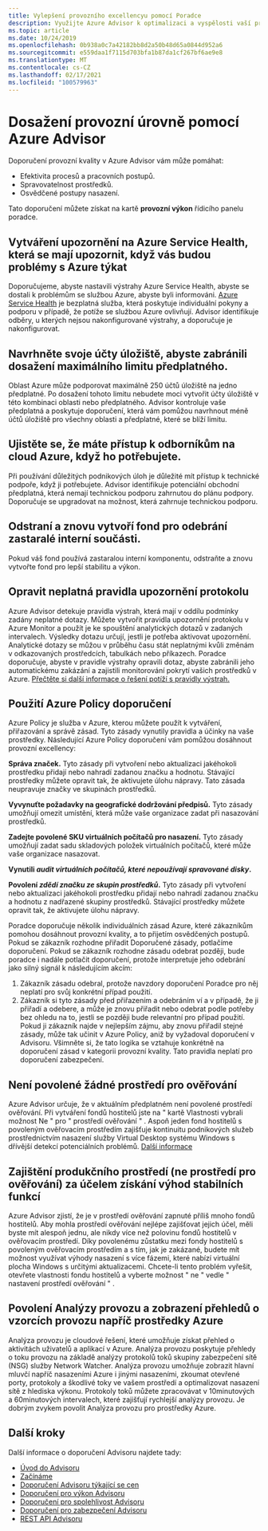 ```yaml
---
title: Vylepšení provozního excellencyu pomocí Poradce
description: Využijte Azure Advisor k optimalizaci a vyspělosti vaší provozní kvality vašich předplatných Azure.
ms.topic: article
ms.date: 10/24/2019
ms.openlocfilehash: 0b938a0c7a42182bb8d2a50b48d65a0844d952a6
ms.sourcegitcommit: e559daa1f7115d703bfa1b87da1cf267bf6ae9e8
ms.translationtype: MT
ms.contentlocale: cs-CZ
ms.lasthandoff: 02/17/2021
ms.locfileid: "100579963"
---
```

# <a name="achieve-operational-excellence-by-using-azure-advisor"></a>Dosažení provozní úrovně pomocí Azure Advisor

Doporučení provozní kvality v Azure Advisor vám může pomáhat: 
- Efektivita procesů a pracovních postupů.
- Spravovatelnost prostředků.
- Osvědčené postupy nasazení. 

Tato doporučení můžete získat na kartě **provozní výkon** řídicího panelu poradce.

## <a name="create-azure-service-health-alerts-to-be-notified-when-azure-problems-affect-you"></a>Vytváření upozornění na Azure Service Health, která se mají upozornit, když vás budou problémy s Azure týkat

Doporučujeme, abyste nastavili výstrahy Azure Service Health, abyste se dostali k problémům se službou Azure, abyste byli informováni. [Azure Service Health](https://azure.microsoft.com/features/service-health/) je bezplatná služba, která poskytuje individuální pokyny a podporu v případě, že potíže se službou Azure ovlivňují. Advisor identifikuje odběry, u kterých nejsou nakonfigurované výstrahy, a doporučuje je nakonfigurovat.


## <a name="design-your-storage-accounts-to-prevent-reaching-the-maximum-subscription-limit"></a>Navrhněte svoje účty úložiště, abyste zabránili dosažení maximálního limitu předplatného.

Oblast Azure může podporovat maximálně 250 účtů úložiště na jedno předplatné. Po dosažení tohoto limitu nebudete moci vytvořit účty úložiště v této kombinaci oblasti nebo předplatného. Advisor kontroluje vaše předplatná a poskytuje doporučení, která vám pomůžou navrhnout méně účtů úložiště pro všechny oblasti a předplatné, které se blíží limitu.

## <a name="ensure-you-have-access-to-azure-cloud-experts-when-you-need-it"></a>Ujistěte se, že máte přístup k odborníkům na cloud Azure, když ho potřebujete.

Při používání důležitých podnikových úloh je důležité mít přístup k technické podpoře, když ji potřebujete. Advisor identifikuje potenciální obchodní předplatná, která nemají technickou podporu zahrnutou do plánu podpory. Doporučuje se upgradovat na možnost, která zahrnuje technickou podporu.

## <a name="delete-and-re-create-your-pool-to-remove-a-deprecated-internal-component"></a>Odstraní a znovu vytvoří fond pro odebrání zastaralé interní součásti.

Pokud váš fond používá zastaralou interní komponentu, odstraňte a znovu vytvořte fond pro lepší stabilitu a výkon.

## <a name="repair-invalid-log-alert-rules"></a>Opravit neplatná pravidla upozornění protokolu

Azure Advisor detekuje pravidla výstrah, která mají v oddílu podmínky zadány neplatné dotazy. Můžete vytvořit pravidla upozornění protokolu v Azure Monitor a použít je ke spouštění analytických dotazů v zadaných intervalech. Výsledky dotazu určují, jestli je potřeba aktivovat upozornění. Analytické dotazy se můžou v průběhu času stát neplatnými kvůli změnám v odkazovaných prostředcích, tabulkách nebo příkazech. Poradce doporučuje, abyste v pravidle výstrahy opravili dotaz, abyste zabránili jeho automatickému zakázání a zajistili monitorování pokrytí vašich prostředků v Azure. [Přečtěte si další informace o řešení potíží s pravidly výstrah.](../azure-monitor/alerts/alerts-troubleshoot-log.md)

## <a name="use-azure-policy-recommendations"></a>Použití Azure Policy doporučení

Azure Policy je služba v Azure, kterou můžete použít k vytváření, přiřazování a správě zásad. Tyto zásady vynutily pravidla a účinky na vaše prostředky. Následující Azure Policy doporučení vám pomůžou dosáhnout provozní excellency: 

**Správa značek.** Tyto zásady při vytvoření nebo aktualizaci jakéhokoli prostředku přidají nebo nahradí zadanou značku a hodnotu. Stávající prostředky můžete opravit tak, že aktivujete úlohu nápravy. Tato zásada neupravuje značky ve skupinách prostředků.

**Vyvynuťte požadavky na geografické dodržování předpisů.** Tyto zásady umožňují omezit umístění, která může vaše organizace zadat při nasazování prostředků. 

**Zadejte povolené SKU virtuálních počítačů pro nasazení.** Tyto zásady umožňují zadat sadu skladových položek virtuálních počítačů, které může vaše organizace nasazovat.

**Vynutili *audit virtuálních počítačů, které nepoužívají spravované disky*.**

**Povolení *zdědí značku ze skupin prostředků*.** Tyto zásady při vytvoření nebo aktualizaci jakéhokoli prostředku přidají nebo nahradí zadanou značku a hodnotu z nadřazené skupiny prostředků. Stávající prostředky můžete opravit tak, že aktivujete úlohu nápravy.

Poradce doporučuje několik individuálních zásad Azure, které zákazníkům pomohou dosáhnout provozní kvality, a to přijetím osvědčených postupů. Pokud se zákazník rozhodne přiřadit Doporučené zásady, potlačíme doporučení. Pokud se zákazník rozhodne zásadu odebrat později, bude poradce i nadále potlačit doporučení, protože interpretuje jeho odebrání jako silný signál k následujícím akcím:

1.  Zákazník zásadu odebral, protože navzdory doporučení Poradce pro něj neplatí pro svůj konkrétní případ použití. 
2.  Zákazník si tyto zásady před přiřazením a odebráním ví a v případě, že ji přiřadí a odebere, a může je znovu přiřadit nebo odebrat podle potřeby bez ohledu na to, jestli se později bude relevantní pro případ použití. Pokud ji zákazník najde v nejlepším zájmu, aby znovu přiřadil stejné zásady, může tak učinit v Azure Policy, aniž by vyžadoval doporučení v Advisoru. Všimněte si, že tato logika se vztahuje konkrétně na doporučení zásad v kategorii provozní kvality. Tato pravidla neplatí pro doporučení zabezpečení.  


## <a name="no-validation-environment-enabled"></a>Není povolené žádné prostředí pro ověřování
Azure Advisor určuje, že v aktuálním předplatném není povolené prostředí ověřování. Při vytváření fondů hostitelů jste na \" kartě Vlastnosti vybrali možnost Ne \" pro \" prostředí ověřování \" . Aspoň jeden fond hostitelů s povoleným ověřovacím prostředím zajišťuje kontinuitu podnikových služeb prostřednictvím nasazení služby Virtual Desktop systému Windows s dřívější detekcí potenciálních problémů. [Další informace](../virtual-desktop/create-validation-host-pool.md)

## <a name="ensure-production-non-validation-environment-to-benefit-from-stable-functionality"></a>Zajištění produkčního prostředí (ne prostředí pro ověřování) za účelem získání výhod stabilních funkcí
Azure Advisor zjistí, že je v prostředí ověřování zapnuté příliš mnoho fondů hostitelů. Aby mohla prostředí ověřování nejlépe zajišťovat jejich účel, měli byste mít alespoň jednu, ale nikdy více než polovinu fondů hostitelů v ověřovacím prostředí. Díky povolenému zůstatku mezi fondy hostitelů s povoleným ověřovacím prostředím a s tím, jak je zakázané, budete mít možnost využívat výhody nasazení s více fázemi, které nabízí virtuální plocha Windows s určitými aktualizacemi. Chcete-li tento problém vyřešit, otevřete vlastnosti fondu hostitelů a vyberte možnost \" ne \" vedle \" nastavení prostředí ověřování \" .

## <a name="enable-traffic-analytics-to-view-insights-into-traffic-patterns-across-azure-resources"></a>Povolení Analýzy provozu a zobrazení přehledů o vzorcích provozu napříč prostředky Azure
Analýza provozu je cloudové řešení, které umožňuje získat přehled o aktivitách uživatelů a aplikací v Azure. Analýza provozu poskytuje přehledy o toku provozu na základě analýzy protokolů toků skupiny zabezpečení sítě (NSG) služby Network Watcher. Analýza provozu umožňuje zobrazit hlavní mluvčí napříč nasazeními Azure i jinými nasazeními, zkoumat otevřené porty, protokoly a škodlivé toky ve vašem prostředí a optimalizovat nasazení sítě z hlediska výkonu. Protokoly toků můžete zpracovávat v 10minutových a 60minutových intervalech, které zajišťují rychlejší analýzy provozu. Je dobrým zvykem povolit Analýza provozu pro prostředky Azure. 


## <a name="next-steps"></a>Další kroky

Další informace o doporučení Advisoru najdete tady:
* [Úvod do Advisoru](advisor-overview.md)
* [Začínáme](advisor-get-started.md)
* [Doporučení Advisoru týkající se cen](advisor-cost-recommendations.md)
* [Doporučení pro výkon Advisoru](advisor-performance-recommendations.md)
* [Doporučení pro spolehlivost Advisoru](advisor-high-availability-recommendations.md)
* [Doporučení pro zabezpečení Advisoru](advisor-security-recommendations.md)
* [REST API Advisoru](/rest/api/advisor/)
